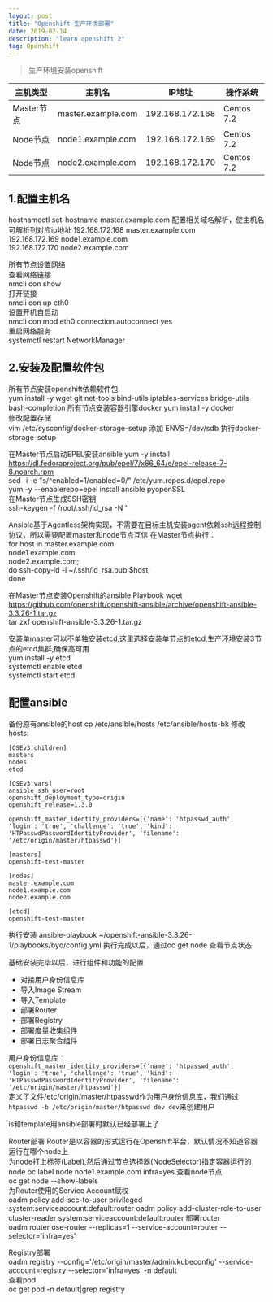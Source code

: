 ```yaml
---
layout: post
title: "Openshift-生产环境部署"
date: 2019-02-14  
description: "learn openshift 2"
tag: Openshift
---  
```


> 生产环境安装openshift

| 主机类型 | 主机名 | IP地址 | 操作系统 |  
| --- | --- | --- | --- |  
| Master节点 | master.example.com | 192.168.172.168 | Centos 7.2 |
| Node节点 | node1.example.com | 192.168.172.169 | Centos 7.2 |
| Node节点 | node2.example.com | 192.168.172.170 | Centos 7.2 |
  
## 1.配置主机名

hostnamectl set-hostname master.example.com
配置相关域名解析，使主机名可解析到对应ip地址
192.168.172.168  master.example.com  
192.168.172.169  node1.example.com  
192.168.172.170  node2.example.com  

所有节点设置网络  
查看网络链接  
nmcli con show  
打开链接  
nmcli con up eth0  
设置开机自启动  
nmcli con mod eth0 connection.autoconnect yes  
重启网络服务  
systemctl restart NetworkManager  
  
## 2.安装及配置软件包  

所有节点安装openshift依赖软件包  
yum install -y wget git net-tools bind-utils iptables-services bridge-utils bash-completion
所有节点安装容器引擎docker
yum install -y docker  
修改配置存储  
vim /etc/sysconfig/docker-storage-setup
添加 ENVS=/dev/sdb
执行docker-storage-setup
  
在Master节点启动EPEL安装ansible
yum -y install https://dl.fedoraproject.org/pub/epel/7/x86_64/e/epel-release-7-8.noarch.rpm  
sed -i -e "s/^enabled=1/enabled=0/" /etc/yum.repos.d/epel.repo  
yum -y --enablerepo=epel install ansible pyopenSSL  
在Master节点生成SSH密钥  
ssh-keygen -f /root/.ssh/id_rsa -N ''  

Ansible基于Agentless架构实现，不需要在目标主机安装agent依赖ssh远程控制协议，所以需要配置master和node节点互信
在Master节点执行：  
for host in master.example.com \
node1.example.com \
node2.example.com; \
do ssh-copy-id -i ~/.ssh/id_rsa.pub $host; \
done

在Master节点安装Openshift的ansible Playbook
wget https://github.com/openshift/openshift-ansible/archive/openshift-ansible-3.3.26-1.tar.gz  
tar zxf openshift-ansible-3.3.26-1.tar.gz  

安装单master可以不单独安装etcd,这里选择安装单节点的etcd,生产环境安装3节点的etcd集群,确保高可用  
yum install -y etcd  
systemctl enable etcd  
systemctl start etcd  

## 配置ansible  

备份原有ansible的host
cp /etc/ansible/hosts /etc/ansible/hosts-bk
修改hosts:

```hosts文件
[OSEv3:children]
masters
nodes
etcd

[OSEv3:vars]
ansible_ssh_user=root
openshift_deployment_type=origin
openshift_release=1.3.0

openshift_master_identity_providers=[{'name': 'htpasswd_auth', 'login': 'true', 'challenge': 'true', 'kind': 'HTPasswdPasswordIdentityProvider', 'filename': '/etc/origin/master/htpasswd'}]

[masters]
openshift-test-master

[nodes]
master.example.com  
node1.example.com  
node2.example.com

[etcd]
openshift-test-master
```

执行安装
ansible-playbook ~/openshift-ansible-3.3.26-1/playbooks/byo/config.yml
执行完成以后，通过oc get node 查看节点状态  

基础安装完毕以后，进行组件和功能的配置

- 对接用户身份信息库
- 导入Image Stream
- 导入Template
- 部署Router
- 部署Registry
- 部署度量收集组件
- 部署日志聚合组件

用户身份信息库：  
`openshift_master_identity_providers=[{'name': 'htpasswd_auth', 'login': 'true', 'challenge': 'true', 'kind': 'HTPasswdPasswordIdentityProvider', 'filename': '/etc/origin/master/htpasswd'}]`  
定义了文件/etc/origin/master/htpasswd作为用户身份信息库，我们通过`htpasswd -b /etc/origin/master/htpasswd dev dev`来创建用户  

is和template用ansible部署时默认已经部署上了  

Router部署
Router是以容器的形式运行在Openshift平台，默认情况不知道容器运行在哪个node上  
为node打上标签(Label),然后通过节点选择器(NodeSelector)指定容器运行的node
oc label node node1.example.com infra=yes
查看node节点  
oc get node --show-labels  
为Router使用的Service Account赋权  
oadm policy add-scc-to-user privileged system:serviceaccount:default:router
oadm policy add-cluster-role-to-user cluster-reader system:serviceaccount:default:router
部署router  
oadm router ose-router --replicas=1 --service-account=router --selector='infra=yes'

Registry部署  
oadm registry --config='/etc/origin/master/admin.kubeconfig' --service-account=registry --selector='infra=yes' -n default  
查看pod  
oc get pod -n default|grep registry  
